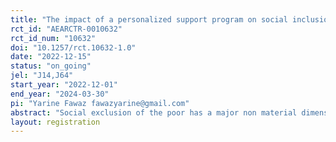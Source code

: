 ```yaml
---
title: "The impact of a personalized support program on social inclusion: A pilot study with Cáritas in Spain"
rct_id: "AEARCTR-0010632"
rct_id_num: "10632"
doi: "10.1257/rct.10632-1.0"
date: "2022-12-15"
status: "on_going"
jel: "J14,J64"
start_year: "2022-12-01"
end_year: "2024-03-30"
pi: "Yarine Fawaz fawazyarine@gmail.com"
abstract: "Social exclusion of the poor has a major non material dimension that makes it hard to measure.  In addition, the wide heterogeneity in everyone’s situation of vulnerability suggests that tailored interventions might be more effective than a “one-size-fits-all” poverty alleviation program. The pilot evaluates through a RCT the Cáritas’ new personalized support program for individuals in situation of social exclusion through a community physical space so-called “ACCEDE” space, only available at the treated parishes. We hypothesize that Caritas’ treatment of personalized itinerary will be more effective than their standard operations."
layout: registration
---
```


